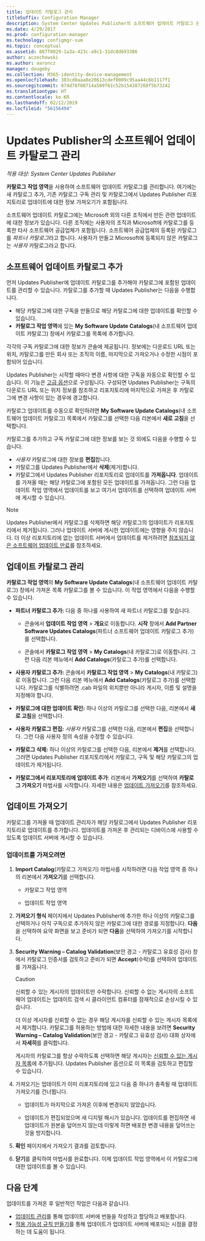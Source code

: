 ```yaml
---
title: 업데이트 카탈로그 관리
titleSuffix: Configuration Manager
description: System Center Updates Publisher의 소프트웨어 업데이트 카탈로그 관리
ms.date: 4/29/2017
ms.prod: configuration-manager
ms.technology: configmgr-sum
ms.topic: conceptual
ms.assetid: 887f8029-1a3a-423c-a9c1-31dc0d693386
author: aczechowski
ms.author: aaroncz
manager: dougeby
ms.collection: M365-identity-device-management
ms.openlocfilehash: 383cd0aaa8e20613cdef0009c95aa44c6b1117f1
ms.sourcegitcommit: 874d78f08714a509f61c52b154387268f5b73242
ms.translationtype: HT
ms.contentlocale: ko-KR
ms.lasthandoff: 02/12/2019
ms.locfileid: "56156494"
---
```

# <a name="manage-software-update-catalogs-in-updates-publisher"></a>Updates Publisher의 소프트웨어 업데이트 카탈로그 관리

*적용 대상: System Center Updates Publisher*

**카탈로그** **작업 영역**을 사용하여 소프트웨어 업데이트 카탈로그를 관리합니다. 여기에는 새 카탈로그 추가, 기존 카탈로그 구독 관리 및 카탈로그에서 Updates Publisher 리포지토리로 업데이트에 대한 정보 가져오기가 포함됩니다.

소프트웨어 업데이트 카탈로그에는 Microsoft 외의 다른 조직에서 만든 관련 업데이트에 대한 정보가 있습니다. 다른 조직에는 사용자의 조직과 Microsoft에 카탈로그를 등록한 타사 소프트웨어 공급업체가 포함됩니다. 소프트웨어 공급업체의 등록된 카탈로그를 *파트너 카탈로그*라고 합니다. 사용자가 만들고 Microsoft에 등록되지 않은 카탈로그는 *사용자* 카탈로그라고 합니다.

## <a name="add-software-update-catalogs"></a>소프트웨어 업데이트 카탈로그 추가
먼저 Updates Publisher에 업데이트 카탈로그를 추가해야 카탈로그에 포함된 업데이트를 관리할 수 있습니다. 카탈로그를 추가할 때 Updates Publisher는 다음을 수행합니다.
-   해당 카탈로그에 대한 구독을 만들므로 해당 카탈로그에 대한 업데이트를 확인할 수 있습니다.
-   **카탈로그 작업 영역**에 있는 **My Software Update Catalogs**(내 소프트웨어 업데이트 카탈로그) 창에서 카탈로그를 목록에 추가합니다.  

각각의 구독 카탈로그에 대한 정보가 콘솔에 제공됩니다. 정보에는 다운로드 URL 또는 위치, 카탈로그를 만든 회사 또는 조직의 이름, 마지막으로 가져오거나 수정한 시점이 포함되어 있습니다.

Updates Publisher는 시작할 때마다 변경 사항에 대한 구독을 자동으로 확인할 수 있습니다. 이 기능은 [고급 옵션](/sccm/sum/tools/updates-publisher-options#advanced)으로 구성됩니다. 구성되면 Updates Publisher는 구독의 다운로드 URL 또는 위치 정보를 참조하고 리포지토리에 마지막으로 가져온 후 카탈로그에 변경 사항이 있는 경우에 경고합니다.

카탈로그 업데이트를 수동으로 확인하려면 **My Software Update Catalogs**(내 소프트웨어 업데이트 카탈로그) 목록에서 카탈로그를 선택한 다음 리본에서 **새로 고침**을 선택합니다.

카탈로그를 추가하고 구독 카탈로그에 대한 정보를 보는 것 외에도 다음을 수행할 수 있습니다.
-  *사용자* 카탈로그에 대한 정보를 **편집**합니다.
-  카탈로그를 Updates Publisher에서 **삭제**(제거)합니다.
-  카탈로그에서 Updates Publisher 리포지토리로 업데이트를 **가져옵니다**. 업데이트를 가져올 때는 해당 카탈로그에 포함된 모든 업데이트를 가져옵니다. 그런 다음 업데이트 작업 영역에서 업데이트를 보고 여기서 업데이트를 선택하여 업데이트 서버에 게시할 수 있습니다.

> [!NOTE]   
> Updates Publisher에서 카탈로그를 삭제하면 해당 카탈로그의 업데이트가 리포지토리에서 제거됩니다. 그러나 업데이트 서버에 게시한 업데이트에는 영향을 주지 않습니다. 더 이상 리포지토리에 없는 업데이트 서버에서 업데이트를 제거하려면 [참조되지 않은 소프트웨어 업데이트 만료](/sccm/sum/tools/updates-publisher-options#expire-unreferenced-software-updates)를 참조하세요.

## <a name="manage-update-catalogs"></a>업데이트 카탈로그 관리
**카탈로그 작업 영역**의 **My Software Update Catalogs**(내 소프트웨어 업데이트 카탈로그) 창에서 가져온 목록 카탈로그를 볼 수 있습니다. 이 작업 영역에서 다음을 수행할 수 있습니다.

-   **파트너 카탈로그 추가:** 다음 중 하나를 사용하여 새 파트너 카탈로그를 찾습니다.

    -   콘솔에서 **업데이트 작업 영역** > **개요**로 이동합니다. **시작** 창에서 **Add Partner Software Updates Catalogs**(파트너 소프트웨어 업데이트 카탈로그 추가)를 선택합니다.

    -   콘솔에서 **카탈로그 작업 영역** > **My Catalogs**(내 카탈로그)로 이동합니다. 그런 다음 리본 메뉴에서 **Add Catalogs**(카탈로그 추가)를 선택합니다.

-   **사용자 카탈로그 추가:** 콘솔에서 **카탈로그 작업 영역** > **My Catalogs**(내 카탈로그)로 이동합니다. 그런 다음 리본 메뉴에서 **Add Catalogs**(카탈로그 추가)를 선택합니다. 카탈로그를 식별하려면 .cab 파일의 위치뿐만 아니라 게시자, 이름 및 설명을 지정해야 합니다.


-   **카탈로그에 대한 업데이트 확인:** 하나 이상의 카탈로그를 선택한 다음, 리본에서 **새로 고침**을 선택합니다.

-   **사용자 카탈로그 편집:** *사용자* 카탈로그를 선택한 다음, 리본에서 **편집**을 선택합니다. 그런 다음 사용자 정의 속성을 수정할 수 있습니다.

-   **카탈로그 삭제:** 하나 이상의 카탈로그를 선택한 다음, 리본에서 **제거**를 선택합니다. 그러면 Updates Publisher 리포지토리에서 카탈로그, 구독 및 해당 카탈로그의 업데이트가 제거됩니다.

-   **카탈로그에서 리포지토리에 업데이트 추가**: 리본에서 **가져오기**를 선택하여 **카탈로그 가져오기** 마법사를 시작합니다. 자세한 내용은 [업데이트 가져오기](#import-updates)를 참조하세요.

## <a name="import-updates"></a>업데이트 가져오기
카탈로그를 가져올 때 업데이트 관리자가 해당 카탈로그에서 Updates Publisher 리포지토리로 업데이트를 추가합니다. 업데이트를 가져온 후 관리되는 디바이스에 사용할 수 있도록 업데이트 서버에 게시할 수 있습니다.

### <a name="to-import-updates"></a>업데이트를 가져오려면
1. **Import Catalog**(카탈로그 가져오기) 마법사를 시작하려면 다음 작업 영역 중 하나의 리본에서 **가져오기**를 선택합니다.

   -   카탈로그 작업 영역

   -   업데이트 작업 영역

2. **가져오기 형식** 페이지에서 Updates Publisher에 추가한 하나 이상의 카탈로그를 선택하거나 아직 구독으로 추가하지 않은 카탈로그에 대한 경로를 지정합니다. **다음**을 선택하여 요약 화면을 보고 준비가 되면 **다음**을 선택하여 가져오기를 시작합니다.

3. **Security Warning – Catalog Validation**(보안 경고 - 카탈로그 유효성 검사) 창에서 카탈로그 인증서를 검토하고 준비가 되면 **Accept**(수락)를 선택하여 업데이트를 가져옵니다.

   > [!CAUTION]
   > 신뢰할 수 있는 게시자의 업데이트만 수락합니다. 신뢰할 수 없는 게시자의 소프트웨어 업데이트는 업데이트 검색 시 클라이언트 컴퓨터를 잠재적으로 손상시킬 수 있습니다.
   > 
   >  더 이상 게시자를 신뢰할 수 없는 경우 해당 게시자를 신뢰할 수 있는 게시자 목록에서 제거합니다. 카탈로그를 허용하는 방법에 대한 자세한 내용을 보려면 **Security Warning – Catalog Validation**(보안 경고 - 카탈로그 유효성 검사) 대화 상자에서 **자세히**를 클릭합니다.

   게시자의 카탈로그를 항상 수락하도록 선택하면 해당 게시자는 [신뢰할 수 있는 게시자 목록](/sccm/sum/tools/updates-publisher-options#trusted-publishers)에 추가됩니다. Updates Publisher 옵션으로 이 목록을 검토하고 편집할 수 있습니다.

4. 가져오기는 업데이트가 이미 리포지토리에 있고 다음 중 하나가 충족될 때 업데이트 가져오기를 건너뜁니다.

   -   업데이트가 마지막으로 가져온 이후에 변경되지 않았습니다.

   -   업데이트가 편집되었으며 새 디지털 해시가 있습니다. 업데이트를 편집하면 새 업데이트가 원본을 덮어쓰지 않는데 이렇게 하면 배포한 변경 내용을 덮어쓰는 것을 방지합니다.

5. **확인** 페이지에서 가져오기 결과를 검토합니다.

6. **닫기**를 클릭하여 마법사를 완료합니다. 이제 업데이트 작업 영역에서 이 카탈로그에 대한 업데이트를 볼 수 있습니다.

## <a name="next-steps"></a>다음 단계
업데이트를 가져온 후 일반적인 작업은 다음과 같습니다.
-   [업데이트 관리](/sccm/sum/tools/manage-updates-with-updates-publisher)를 통해 업데이트 서버에 번들을 작성하고 할당하고 배포합니다.
-   [적용 가능성 규칙 만들기](/sccm/sum/tools/updates-publisher-applicability-rules)를 통해 업데이트가 업데이트 서버에 배포되는 시점을 결정하는 데 도움이 됩니다.
